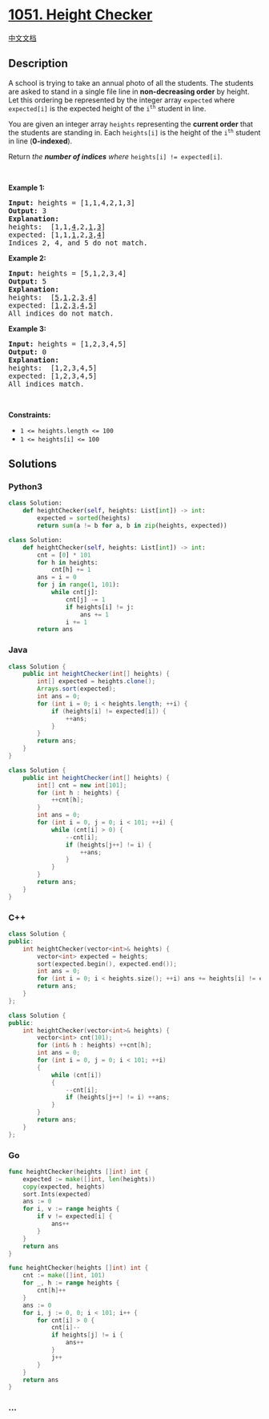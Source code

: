 # [1051. Height Checker](https://leetcode.com/problems/height-checker)

[中文文档](/solution/1000-1099/1051.Height%20Checker/README.md)

## Description

<p>A school is trying to take an annual photo of all the students. The students are asked to stand in a single file line in <strong>non-decreasing order</strong> by height. Let this ordering be represented by the integer array <code>expected</code> where <code>expected[i]</code> is the expected height of the <code>i<sup>th</sup></code> student in line.</p>

<p>You are given an integer array <code>heights</code> representing the <strong>current order</strong> that the students are standing in. Each <code>heights[i]</code> is the height of the <code>i<sup>th</sup></code> student in line (<strong>0-indexed</strong>).</p>

<p>Return <em>the <strong>number of indices</strong> where </em><code>heights[i] != expected[i]</code>.</p>

<p>&nbsp;</p>
<p><strong class="example">Example 1:</strong></p>

<pre>
<strong>Input:</strong> heights = [1,1,4,2,1,3]
<strong>Output:</strong> 3
<strong>Explanation:</strong> 
heights:  [1,1,<u>4</u>,2,<u>1</u>,<u>3</u>]
expected: [1,1,<u>1</u>,2,<u>3</u>,<u>4</u>]
Indices 2, 4, and 5 do not match.
</pre>

<p><strong class="example">Example 2:</strong></p>

<pre>
<strong>Input:</strong> heights = [5,1,2,3,4]
<strong>Output:</strong> 5
<strong>Explanation:</strong>
heights:  [<u>5</u>,<u>1</u>,<u>2</u>,<u>3</u>,<u>4</u>]
expected: [<u>1</u>,<u>2</u>,<u>3</u>,<u>4</u>,<u>5</u>]
All indices do not match.
</pre>

<p><strong class="example">Example 3:</strong></p>

<pre>
<strong>Input:</strong> heights = [1,2,3,4,5]
<strong>Output:</strong> 0
<strong>Explanation:</strong>
heights:  [1,2,3,4,5]
expected: [1,2,3,4,5]
All indices match.
</pre>

<p>&nbsp;</p>
<p><strong>Constraints:</strong></p>

<ul>
	<li><code>1 &lt;= heights.length &lt;= 100</code></li>
	<li><code>1 &lt;= heights[i] &lt;= 100</code></li>
</ul>

## Solutions

<!-- tabs:start -->

### **Python3**

```python
class Solution:
    def heightChecker(self, heights: List[int]) -> int:
        expected = sorted(heights)
        return sum(a != b for a, b in zip(heights, expected))
```

```python
class Solution:
    def heightChecker(self, heights: List[int]) -> int:
        cnt = [0] * 101
        for h in heights:
            cnt[h] += 1
        ans = i = 0
        for j in range(1, 101):
            while cnt[j]:
                cnt[j] -= 1
                if heights[i] != j:
                    ans += 1
                i += 1
        return ans
```

### **Java**

```java
class Solution {
    public int heightChecker(int[] heights) {
        int[] expected = heights.clone();
        Arrays.sort(expected);
        int ans = 0;
        for (int i = 0; i < heights.length; ++i) {
            if (heights[i] != expected[i]) {
                ++ans;
            }
        }
        return ans;
    }
}
```

```java
class Solution {
    public int heightChecker(int[] heights) {
        int[] cnt = new int[101];
        for (int h : heights) {
            ++cnt[h];
        }
        int ans = 0;
        for (int i = 0, j = 0; i < 101; ++i) {
            while (cnt[i] > 0) {
                --cnt[i];
                if (heights[j++] != i) {
                    ++ans;
                }
            }
        }
        return ans;
    }
}
```

### **C++**

```cpp
class Solution {
public:
    int heightChecker(vector<int>& heights) {
        vector<int> expected = heights;
        sort(expected.begin(), expected.end());
        int ans = 0;
        for (int i = 0; i < heights.size(); ++i) ans += heights[i] != expected[i];
        return ans;
    }
};
```

```cpp
class Solution {
public:
    int heightChecker(vector<int>& heights) {
        vector<int> cnt(101);
        for (int& h : heights) ++cnt[h];
        int ans = 0;
        for (int i = 0, j = 0; i < 101; ++i)
        {
            while (cnt[i])
            {
                --cnt[i];
                if (heights[j++] != i) ++ans;
            }
        }
        return ans;
    }
};
```

### **Go**

```go
func heightChecker(heights []int) int {
	expected := make([]int, len(heights))
	copy(expected, heights)
	sort.Ints(expected)
	ans := 0
	for i, v := range heights {
		if v != expected[i] {
			ans++
		}
	}
	return ans
}
```

```go
func heightChecker(heights []int) int {
	cnt := make([]int, 101)
	for _, h := range heights {
		cnt[h]++
	}
	ans := 0
	for i, j := 0, 0; i < 101; i++ {
		for cnt[i] > 0 {
			cnt[i]--
			if heights[j] != i {
				ans++
			}
			j++
		}
	}
	return ans
}
```

### **...**

```

```

<!-- tabs:end -->
